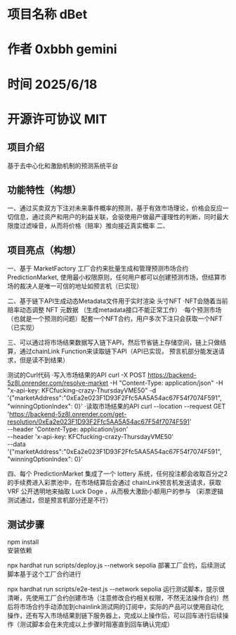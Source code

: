 # 项目名称 dBet
# 作者 0xbbh gemini
# 时间 2025/6/18
# 开源许可协议 MIT

## 项目介绍
基于去中心化和激励机制的预测系统平台

## 功能特性（构想）
一、通过买卖双方下注对未来事件概率的预测，基于有效市场理论，价格会反应一切信息，通过资产和用户的利益关联，会驱使用户做最严谨理性的判断，同时最大限度过滤噪音，从而将价格（赔率）推向接近真实概率
二、

## 项目亮点（构想）
一、基于 MarketFactory 工厂合约来批量生成和管理预测市场合约 PredictionMarket, 使用最小权限原则，任何用户都可以创建预测市场，但结算市场的裁决人是唯一可信的地址如预言机（已实现）

二、基于链下API生成动态Metadata文件用于实时渲染 头寸NFT 
    ·NFT会随着当前赔率动态调整 NFT 元数据 （生成metadata接口不能正常工作）
    ·每个预测市场（也就是一个预测的问题）配套一个NFT合约，用户多次下注只会获取一个NFT（已实现）

三、可以通过将市场结果数据写入链下API，然后节省链上存储空间，链上只做结算，通过chainLink Function来读取链下API（API已实现， 预言机部分能发送请求，但是读不到结果）

测试的Curl代码
·写入市场结果的API
curl -X POST https://backend-5z8l.onrender.com/resolve-market
     -H "Content-Type: application/json"
     -H "x-api-key: KFCfucking-crazy-ThursdayVME50"
     -d '{"marketAddress":"0xEa2e023F1D93F2Ffc5AA5A54ac67F54f7074F591", "winningOptionIndex": 0}'
·读取市场结果的API
curl --location --request GET 'https://backend-5z8l.onrender.com/get-resolution/0xEa2e023F1D93F2Ffc5AA5A54ac67F54f7074F591' \
--header 'Content-Type: application/json' \
--header 'x-api-key: KFCfucking-crazy-ThursdayVME50' \
--data '{"marketAddress":"0xEa2e023F1D93F2Ffc5AA5A54ac67F54f7074F591", "winningOptionIndex": 0}'


四、每个 PredictionMarket 集成了一个 lottery 系统，任何投注都会收取百分之2的手续费进入彩票池中，在市场结算后会通过 chainLink预言机发送请求，获取 VRF 公开透明地来抽取 Luck Doge ，从而极大激励小额用户的参与 （彩票逻辑测试通过，但是预言机部分还是不行）


## 测试步骤

npm install     
安装依赖

npx hardhat run scripts/deploy.js --network sepolia
部署工厂合约，后续测试脚本基于这个工厂合约进行

npx hardhat run scripts/e2e-test.js --network sepolia
运行测试脚本，提示很清晰，先使用工厂合约创建市场（注意修改合约相关权限，不然无法操作合约）然后将市场合约手动添加到chainlink测试网的订阅中，实际的产品可以使用自动化操作，还有写入市场结果到链下服务器上，完成以上操作后，可以回车进行后续操作（测试脚本会在未完成以上步骤时阻塞直到回车确认完成）